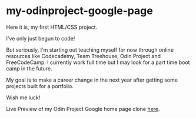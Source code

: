 # my-odinproject-google-page

Here it is, my first HTML/CSS project. 

I've only just begun to code!

But seriously, I'm starting out teaching myself for now through online resources like Codecademy, Team Treehouse, Odin Project and FreeCodeCamp. I currently work full time but I may look for a part time boot camp in the future. 

My goal is to make a career change in the next year after getting some projects built for a portfolio.

Wish me luck!

Live Preview of my Odin Project Google home page clone [here](https://jsnrch003.github.io/my-odinproject-google-page/).
